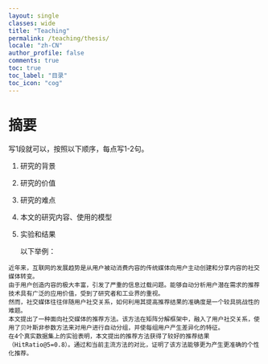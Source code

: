 ```yaml
---
layout: single
classes: wide
title: "Teaching"
permalink: /teaching/thesis/
locale: "zh-CN"
author_profile: false
comments: true
toc: true
toc_label: "目录"
toc_icon: "cog"
---
```


# 摘要

写1段就可以，按照以下顺序，每点写1-2句。

1. 研究的背景

2. 研究的价值

3. 研究的难点

4. 本文的研究内容、使用的模型

5. 实验和结果

   以下举例：

```
近年来，互联网的发展趋势是从用户被动消费内容的传统媒体向用户主动创建和分享内容的社交媒体转变。
由于用户创造内容的极大丰富，引发了严重的信息过载问题。能够自动分析用户潜在需求的推荐技术具有广泛的应用价值，受到了研究者和工业界的重视。
然而，社交媒体往往伴随用户社交关系，如何利用其提高推荐结果的准确度是一个较具挑战性的难题。
本文提出了一种面向社交媒体的推荐方法。该方法在矩阵分解框架中，融入了用户社交关系，使用了贝叶斯非参数方法来对用户进行自动分组，并使每组用户产生差异化的特征。
在4个真实数据集上的实验表明，本文提出的推荐方法获得了较好的推荐结果（HitRatio@5=0.8）。通过和当前主流方法的对比，证明了该方法能够更为产生更准确的个性化推荐。
```